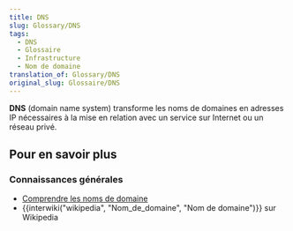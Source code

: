 ```yaml
---
title: DNS
slug: Glossary/DNS
tags:
  - DNS
  - Glossaire
  - Infrastructure
  - Nom de domaine
translation_of: Glossary/DNS
original_slug: Glossaire/DNS
---
```

**DNS** (domain name system) transforme les noms de domaines en adresses IP nécessaires à la mise en relation avec un service sur Internet ou un réseau privé.

## Pour en savoir plus

### Connaissances générales

- [Comprendre les noms de domaine](/fr/Apprendre/Comprendre_noms_de_domaine)
- {{interwiki("wikipedia", "Nom_de_domaine", "Nom de domaine")}} sur Wikipedia
